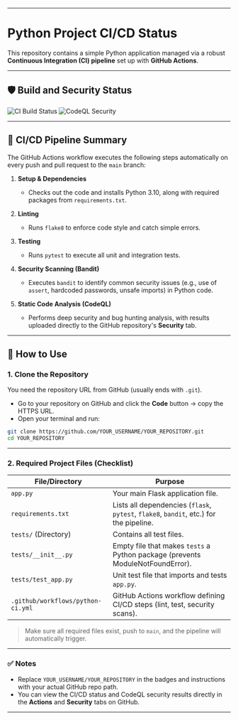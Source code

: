
---

# Python Project CI/CD Status

This repository contains a simple Python application managed via a robust **Continuous Integration (CI) pipeline** set up with **GitHub Actions**.

---

## 🛡️ Build and Security Status

![CI Build Status](https://github.com/Aamst258/progressAssignment-2/actions/workflows/python-ci.yml/badge.svg)
![CodeQL Security](https://github.com/Aamst258/progressAssignment-2/actions/workflows/python-ci.yml/badge.svg)

---

## 🚀 CI/CD Pipeline Summary

The GitHub Actions workflow executes the following steps automatically on every push and pull request to the `main` branch:

1. **Setup & Dependencies**

   * Checks out the code and installs Python 3.10, along with required packages from `requirements.txt`.

2. **Linting**

   * Runs `flake8` to enforce code style and catch simple errors.

3. **Testing**

   * Runs `pytest` to execute all unit and integration tests.

4. **Security Scanning (Bandit)**

   * Executes `bandit` to identify common security issues (e.g., use of `assert`, hardcoded passwords, unsafe imports) in Python code.

5. **Static Code Analysis (CodeQL)**

   * Performs deep security and bug hunting analysis, with results uploaded directly to the GitHub repository's **Security** tab.

---

## 🔧 How to Use

### 1. Clone the Repository

You need the repository URL from GitHub (usually ends with `.git`).

* Go to your repository on GitHub and click the **Code** button → copy the HTTPS URL.
* Open your terminal and run:

```bash
git clone https://github.com/YOUR_USERNAME/YOUR_REPOSITORY.git
cd YOUR_REPOSITORY
```

---

### 2. Required Project Files (Checklist)

| File/Directory                    | Purpose                                                                                |
| --------------------------------- | -------------------------------------------------------------------------------------- |
| `app.py`                          | Your main Flask application file.                                                      |
| `requirements.txt`                | Lists all dependencies (`flask`, `pytest`, `flake8`, `bandit`, etc.) for the pipeline. |
| `tests/` (Directory)              | Contains all test files.                                                               |
| `tests/__init__.py`               | Empty file that makes `tests` a Python package (prevents ModuleNotFoundError).         |
| `tests/test_app.py`               | Unit test file that imports and tests `app.py`.                                        |
| `.github/workflows/python-ci.yml` | GitHub Actions workflow defining CI/CD steps (lint, test, security scans).             |

> Make sure all required files exist, push to `main`, and the pipeline will automatically trigger.

---

### ✅ Notes

* Replace `YOUR_USERNAME/YOUR_REPOSITORY` in the badges and instructions with your actual GitHub repo path.
* You can view the CI/CD status and CodeQL security results directly in the **Actions** and **Security** tabs on GitHub.

---



